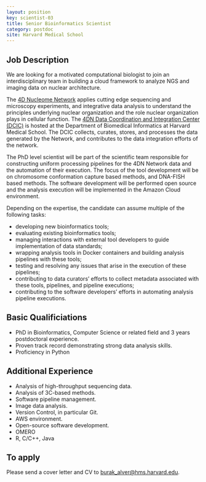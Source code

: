 ```yaml
---
layout: position
key: scientist-03
title: Senior Bioinformatics Scientist
category: postdoc
site: Harvard Medical School
---
```


## Job Description

We are looking for a motivated computational biologist to join an
interdisciplinary team in building a cloud framework to analyze
NGS and imaging data on nuclear architecture.

The [4D Nucleome Network](http://www.4dnucleome.org)  applies cutting edge sequencing and microscopy experiments, and integrative data analysis to understand the principles underlying nuclear organization and the role nuclear organization plays in cellular function. The [4DN Data Coordination and Integration Center (DCIC)](http://data.4dnucleome.org) is hosted at the Department of Biomedical Informatics at Harvard Medical School. The DCIC collects, curates, stores, and processes the data generated by the Network, and contributes to the data integration efforts of the network.
 
The PhD level scientist will be part of the scientific team
responsible for constructing uniform processing pipelines for the 4DN Network data and the automation of their execution. The focus of the tool development will be on chromosome conformation capture based methods, and DNA-FISH based methods. The software development will be performed open source and the analysis execution will be implemented in the Amazon Cloud environment.

 
Depending on the expertise, the candidate can assume multiple of the
following tasks:

- developing new bioinformatics tools; 
- evaluating existing bioinformatics tools; 
- managing interactions with external tool developers to guide implementation of data standards; 
- wrapping analysis tools in Docker containers and building analysis pipelines with these tools; 
- testing and resolving any issues that arise in the execution of these pipelines; 
- contributing to data curators’ efforts to collect metadata associated with these tools, pipelines, and pipeline executions; 
- contributing to the software developers’ efforts in automating analysis pipeline executions.

## Basic Qualificiations

- PhD in Bioinformatics, Computer Science or related field and 3 years postdoctoral experience.
- Proven track record demonstrating strong data analysis skills.
- Proficiency in Python

## Additional Experience

- Analysis of high-throughput sequencing data. 
- Analysis of 3C-based methods. 
- Software pipeline management.
- Image data analysis.
- Version Control, in particular Git.
- AWS environment.
- Open-source software development.
- OMERO
- R, C/C++, Java

## To apply
Please send a cover letter and CV to [burak_alver@hms.harvard.edu](mailto:burak_alver@hms.harvard.edu).
